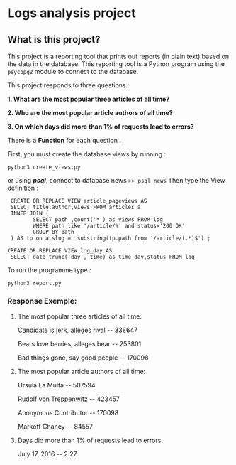 # Logs analysis project 
 ## What is this project?
This project is a reporting tool that prints out reports (in plain text) based on the data in the database. This reporting tool is a Python program using the `psycopg2` module to connect to the database.

This project responds to three questions :

**1. What are the most popular three articles of all time?**

**2. Who are the most popular article authors of all time?**

**3. On which days did more than 1% of requests lead to errors?**
 
There is a **Function** for each question .

First, you must create the database views by running :
```
python3 create_views.py
```
or using ***psql***, connect to database news
 ``` >> psql news ```
 Then type the View definition :
 ```
  CREATE OR REPLACE VIEW article_pageviews AS
  SELECT title,author,views FROM articles a
  INNER JOIN (
         SELECT path ,count('*') as views FROM log
         WHERE path like '/article/%' and status='200 OK'
         GROUP BY path
  ) AS tp on a.slug =  substring(tp.path from '/article/(.*)$') ;
```
```
CREATE OR REPLACE VIEW log_day AS
 SELECT date_trunc('day', time) as time_day,status FROM log
```

To run the programme type :
```
python3 report.py
```
 ### Response Exemple: 
 1. The most popular three articles of all time:

	Candidate is jerk, alleges rival -- 338647
	
	Bears love berries, alleges bear -- 253801
	
	Bad things gone, say good people -- 170098

2. The most popular article authors of all time:

	Ursula La Multa -- 507594
	
	Rudolf von Treppenwitz -- 423457
	
	Anonymous Contributor -- 170098
	
	Markoff Chaney -- 84557

3. Days did more than 1% of requests lead to errors:

	July 17, 2016 -- 2.27


